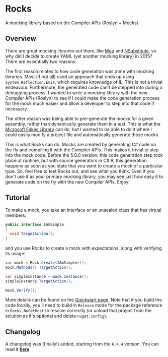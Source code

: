 # Rocks

A mocking library based on the Compiler APIs (Roslyn + Mocks)

## Overview

There are great mocking libraries out there, like [Moq][1] and [NSubstitute][2], so why did I decide to create YAML (yet another mocking library) in 2015? There are essentially two reasons.

The first reason relates to how code generation was done with mocking libraries. Most (if not all) used an approach that ends up using `System.Reflection.Emit`, which requires knowledge of IL. This is not a trivial endeavour. Furthermore, the generated code can't be stepped into during a debugging process. I wanted to write a mocking library with the new Compiler APIs (Roslyn) to see if I could make the code generation process for the mock much easier and allow a developer to step into that code if necessary.

The other reason was being able to pre-generate the mocks for a given assembly, rather than dynamically generate them in a test. This is what the [Microsoft Fakes Library][3] can do, but I wanted to be able to do it where I could easily modify a project file and automatically generate those mocks.

This is what Rocks can do. Mocks are created by generating C# code on the fly and compiling it with the Compiler APIs. This makes it trivial to step into the mock code. Before the 5.0.0 version, this code generation step took place at runtime, but with source generators in C# 9, this generation happens as soon as you state that you want to create a mock of a particular type. So, feel free to test Rocks out, and see what you think. Even if you don't use it as your primary mocking library, you may see just how easy it to generate code on the fly with the new Compiler APIs. Enjoy!

## Tutorial

To make a mock, you take an interface or an unsealed class that has virtual members:

```csharp
public interface IAmSimple
{
  void TargetAction();
}
```

and you use Rocks to create a mock with expectations, along with verifying its usage:

```csharp
var mock = Rock.Create<IAmSimple>();
mock.Methods().TargetAction();

var simpleInstance = mock.Instance();
simpleInstance.TargetAction();

mock.Verify();
```

More details can be found on the [Quickstart page][4]. Note that if you build the code locally, you'll need to build in `Release` mode for the package reference in `Rocks.NuGetHost` to resolve correctly (or unload that project from the solution as it's optional and delete `nuget.config`).

## Changelog

A changelog was (finally!) added, starting from the `6.4.4` version. You can read it **[here][5]**.

[1]: <https://github.com/moq/moq> "Moq mocking framework on GitHub"
[2]: <http://nsubstitute.github.io/> "NSubstitute: A friendly substitute for .NET mocking libraries"
[3]: <https://docs.microsoft.com/en-us/visualstudio/test/code-generation-compilation-and-naming-conventions-in-microsoft-fakes?view=vs-2019> "Microsoft Fakes: Generate & compile code; naming conventions - Visual Studio (Windows) | Microsoft Docs"
[4]: <https://github.com/JasonBock/Rocks/blob/main/docs/Quickstart.md> "Quickstart Page"
[5]: <https://github.com/JasonBock/Rocks/blob/main/changelog.md> "Changelog Page"